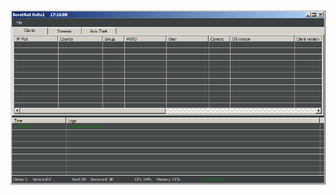 ![Screenshot](https://raw.githubusercontent.com/Cryakl/Ultimate-RAT-Collection/refs/heads/main/BoratRat/Screenshot.png)
